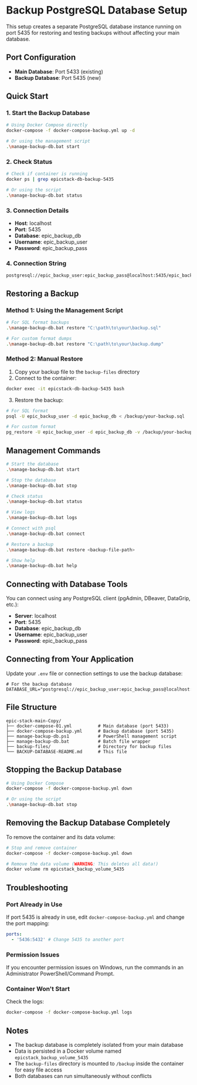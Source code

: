 # Backup PostgreSQL Database Setup

This setup creates a separate PostgreSQL database instance running on port 5435
for restoring and testing backups without affecting your main database.

## Port Configuration

- **Main Database**: Port 5433 (existing)
- **Backup Database**: Port 5435 (new)

## Quick Start

### 1. Start the Backup Database

```bash
# Using Docker Compose directly
docker-compose -f docker-compose-backup.yml up -d

# Or using the management script
.\manage-backup-db.bat start
```

### 2. Check Status

```bash
# Check if container is running
docker ps | grep epicstack-db-backup-5435

# Or using the script
.\manage-backup-db.bat status
```

### 3. Connection Details

- **Host**: localhost
- **Port**: 5435
- **Database**: epic_backup_db
- **Username**: epic_backup_user
- **Password**: epic_backup_pass

### 4. Connection String

```
postgresql://epic_backup_user:epic_backup_pass@localhost:5435/epic_backup_db
```

## Restoring a Backup

### Method 1: Using the Management Script

```bash
# For SQL format backups
.\manage-backup-db.bat restore "C:\path\to\your\backup.sql"

# For custom format dumps
.\manage-backup-db.bat restore "C:\path\to\your\backup.dump"
```

### Method 2: Manual Restore

1. Copy your backup file to the `backup-files` directory
2. Connect to the container:

```bash
docker exec -it epicstack-db-backup-5435 bash
```

3. Restore the backup:

```bash
# For SQL format
psql -U epic_backup_user -d epic_backup_db < /backup/your-backup.sql

# For custom format
pg_restore -U epic_backup_user -d epic_backup_db -v /backup/your-backup.dump
```

## Management Commands

```bash
# Start the database
.\manage-backup-db.bat start

# Stop the database
.\manage-backup-db.bat stop

# Check status
.\manage-backup-db.bat status

# View logs
.\manage-backup-db.bat logs

# Connect with psql
.\manage-backup-db.bat connect

# Restore a backup
.\manage-backup-db.bat restore <backup-file-path>

# Show help
.\manage-backup-db.bat help
```

## Connecting with Database Tools

You can connect using any PostgreSQL client (pgAdmin, DBeaver, DataGrip, etc.):

- **Server**: localhost
- **Port**: 5435
- **Database**: epic_backup_db
- **Username**: epic_backup_user
- **Password**: epic_backup_pass

## Connecting from Your Application

Update your `.env` file or connection settings to use the backup database:

```env
# For the backup database
DATABASE_URL="postgresql://epic_backup_user:epic_backup_pass@localhost:5435/epic_backup_db"
```

## File Structure

```
epic-stack-main-Copy/
├── docker-compose-01.yml          # Main database (port 5433)
├── docker-compose-backup.yml      # Backup database (port 5435)
├── manage-backup-db.ps1           # PowerShell management script
├── manage-backup-db.bat           # Batch file wrapper
├── backup-files/                  # Directory for backup files
└── BACKUP-DATABASE-README.md      # This file
```

## Stopping the Backup Database

```bash
# Using Docker Compose
docker-compose -f docker-compose-backup.yml down

# Or using the script
.\manage-backup-db.bat stop
```

## Removing the Backup Database Completely

To remove the container and its data volume:

```bash
# Stop and remove container
docker-compose -f docker-compose-backup.yml down

# Remove the data volume (WARNING: This deletes all data!)
docker volume rm epicstack_backup_volume_5435
```

## Troubleshooting

### Port Already in Use

If port 5435 is already in use, edit `docker-compose-backup.yml` and change the
port mapping:

```yaml
ports:
  - '5436:5432' # Change 5435 to another port
```

### Permission Issues

If you encounter permission issues on Windows, run the commands in an
Administrator PowerShell/Command Prompt.

### Container Won't Start

Check the logs:

```bash
docker-compose -f docker-compose-backup.yml logs
```

## Notes

- The backup database is completely isolated from your main database
- Data is persisted in a Docker volume named `epicstack_backup_volume_5435`
- The `backup-files` directory is mounted to `/backup` inside the container for
  easy file access
- Both databases can run simultaneously without conflicts
